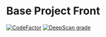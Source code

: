 # Base Project Front

[![CodeFactor](https://www.codefactor.io/repository/github/aleessandrohr/base-project-front/badge)](https://www.codefactor.io/repository/github/aleessandrohr/base-project-front)
[![DeepScan grade](https://deepscan.io/api/teams/14032/projects/22731/branches/674677/badge/grade.svg)](https://deepscan.io/dashboard#view=project&tid=14032&pid=22731&bid=674677)
